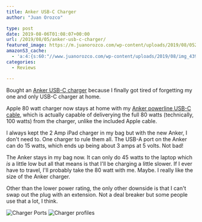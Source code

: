 ```yaml
---
title: Anker USB-C Charger
author: "Juan Orozco" 

type: post
date: 2019-08-06T01:08:07+00:00
url: /2019/08/05/anker-usb-c-charger/
featured_image: https://m.juanorozco.com/wp-content/uploads/2019/08/05210818/img_4398-1568x844.jpg
amazonS3_cache:
  - 'a:4:{s:60:"//www.juanorozco.com/wp-content/uploads/2019/08/img_4399.jpg";i:3178;s:67:"//m.juanorozco.com/wp-content/uploads/2019/08/05210817/img_4399.jpg";i:3178;s:60:"//www.juanorozco.com/wp-content/uploads/2019/08/img_4398.jpg";i:3179;s:67:"//m.juanorozco.com/wp-content/uploads/2019/08/05210818/img_4398.jpg";i:3179;}'
categories:
  - Reviews

---
```

Bought an [Anker USB-C charger][1] because I finally got tired of forgetting my one and only USB-C charger at home.

Apple 80 watt charger now stays at home with my [Anker powerline USB-C cable][2], which is actually capable of deliverying the full 80 watts (technically, 100 watts) from the charger, unlike the included Apple cable.

I always kept the 2 Amp iPad charger in my bag but with the new Anker, I don't need to. One charger to rule them all. The USB-A port on the Anker can do 15 watts, which ends up being about 3 amps at 5 volts. Not bad!

The Anker stays in my bag now. It can only do 45 watts to the laptop which _is_ a little low but all that means is that I'll be charging a little slower. If I ever have to travel, I'll probably take the 80 watt with me. Maybe. I really like the size of the Anker charger.

Other than the lower power rating, the only other downside is that I can't swap out the plug with an extension. Not a deal breaker but some people use that a lot, I think.

<img src="https://i1.wp.com/m.juanorozco.com/wp-content/uploads/2019/08/05210817/img_4399.jpg?w=580&#038;ssl=1" alt="Charger Ports" data-recalc-dims="1" />

<img src="https://i0.wp.com/m.juanorozco.com/wp-content/uploads/2019/08/05210818/img_4398.jpg?w=580&#038;ssl=1" alt="Charger profiles" data-recalc-dims="1" />

 [1]: https://www.anker.com/products/variant/powerport-atom-iii-2-ports/A2322121
 [2]: https://www.anker.com/products/variant/usbc-to-usbc-thunderbolt-30-cable/A8486011